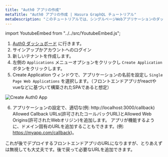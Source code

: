 ```yaml
---
title: "Auth0 アプリの作成"
metaTitle: "Auth0 アプリの作成 | Hasura GraphQL チュートリアル"
metaDescription: "このチュートリアルでは、シングルページWebアプリケーションのダッシュボードを使用してAuth0アプリを作成する方法を学びます"
---
```


import YoutubeEmbed from "../../src/YoutubeEmbed.js";

<YoutubeEmbed link="https://www.youtube.com/embed/BXJk0wao42U" />

1. [Auth0 ダッシュボード](https://manage.auth0.com/) に行きます。
2. サインアップかアカウントへのログイン
3. 新しいテナントを作成します。
4. 左側の `Applications` メニューオプションをクリックし `Create Application` ボタンをクリックします。
5. Create Application ウィンドウで、アプリケーションの名前を設定し `Single Page Web Applications` を選択します。（フロントエンドアプリがreactやvueなどに基づいて構築されたSPAであると想定）

![Create Auth0 App](https://graphql-engine-cdn.hasura.io/learn-hasura/assets/graphql-hasura/create-auth0-app.png)

6. アプリケーションの設定で、適切な(例: http://localhost:3000/callback) Allowed Callback URLs(許可されたコールバックURL)とAllowed Web Origins(許可されたWebオリジン)を追加します。 アプリが機能するように、ドメイン固有のURLを追加することもできます。(例: https://myapp.com/callback)。

これが後でデプロイするフロントエンドアプリのURLになりますが、とりあえずは無視しても大丈夫です。後で戻って必要なURLを追加できます。
